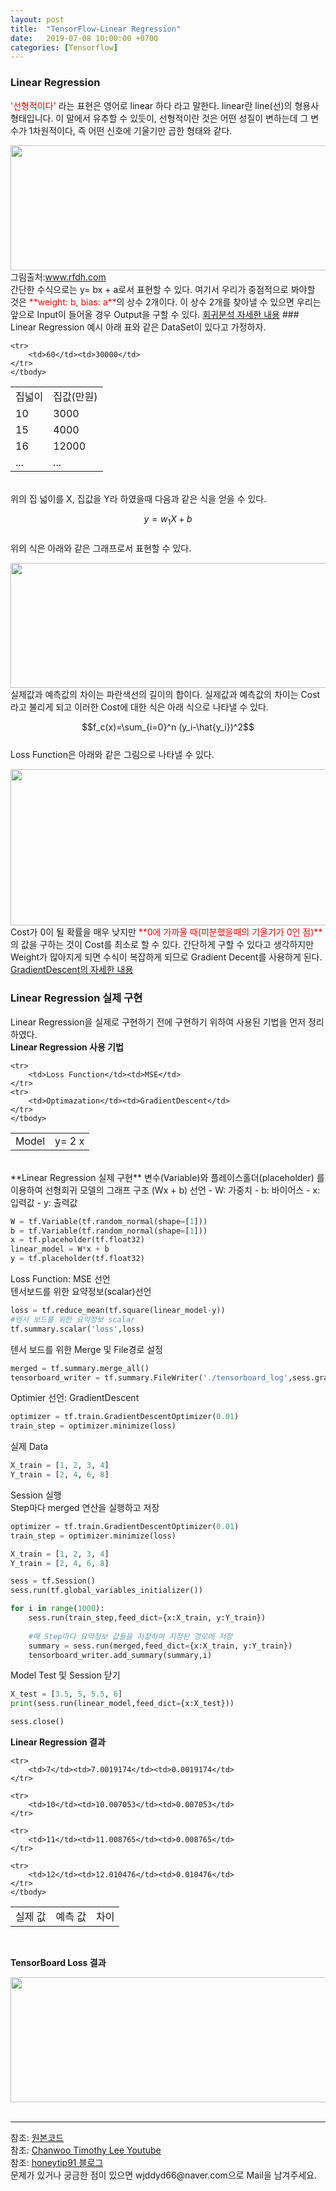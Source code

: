 ```yaml
---
layout: post
title:  "TensorFlow-Linear Regression"
date:   2019-07-08 10:00:00 +0700
categories: [Tensorflow]
---
```


### Linear Regression
<script type="text/javascript" src="https://cdn.mathjax.org/mathjax/latest/MathJax.js?config=TeX-AMS_HTML"></script>

<span style ="color: red">'선형적이다' </span>라는 표현은 영어로 linear 하다 라고 말한다. linear란 line(선)의 형용사 형태입니다. 이 말에서 유추할 수 있듯이, 선형적이란 것은 어떤 성질이 변하는데 그 변수가 1차원적이다, 즉 어떤 신호에 기울기만 곱한 형태와 같다.  
<div><img src="http://www.rfdh.com/bas_rf/begin/images/linear1.gif" height="200" width="600" /></div>
그림출처:<a href="http://www.rfdh.com/bas_rf/begin/linear.htm">www.rfdh.com </a><br>
간단한 수식으로는 y= bx + a로서 표현할 수 있다.  
여기서 우리가 중점적으로 봐야할 것은 <span style ="color: red">**weight: b, bias: a**</span>의 상수 2개이다.  
이 상수 2개를 찾아낼 수 있으면 우리는 앞으로 Input이 들어올 경우 Output을 구할 수 있다.  
<a href="https://wjddyd66.github.io/r/2019/06/17/Regression.html">회귀분석 자세한 내용</a>
### Linear Regression 예시
아래 표와 같은 DataSet이 있다고 가정하자.  
<link rel = "stylesheet" href ="/static/css/bootstrap.min.css">

<table class="table">
	<tbody>
	<tr>
		<td>집넓이</td><td>집값(만원)</td>
	</tr>
	<tr>
		<td>10</td><td>3000</td>
	</tr>
		<tr>
		<td>15</td><td>4000</td>
	</tr>
		<tr>
		<td>16</td><td>12000</td>
	</tr>
			<tr>
		<td>...</td><td>...</td>
	</tr>

	<tr>
		<td>60</td><td>30000</td>
	</tr>
	</tbody>
</table>
<br>
위의 집 넓이를 X, 집값을 Y라 하였을때 다음과 같은 식을 얻을 수 있다.  

$$y= w_1 X + b$$  
위의 식은 아래와 같은 그래프로서 표현할 수 있다.  

<div><img src="https://raw.githubusercontent.com/wjddyd66/wjddyd66.github.io/master/static/img/AI/1.png" height="200" width="600" /></div>
실제값과 예측값의 차이는 파란색선의 길이의 합이다.  
실제값과 예측값의 차이는 Cost라고 불리게 되고 이러한 Cost에 대한 식은 아래 식으로 나타낼 수 있다.  

$$f_c(x)=\sum_{i=0}^n  (y_i-\hat{y_i})^2$$  
Loss Function은 아래와 같은 그림으로 나타낼 수 있다.  
<div><img src="https://raw.githubusercontent.com/wjddyd66/wjddyd66.github.io/master/static/img/AI/2.PNG" height="250" width="600" /></div>
Cost가 0이 될 확률을 매우 낮지만 <span style ="color: red">**0에 가까울 때(미분했을때의 기울기가 0인 점)**</span>의 값을 구하는 것이 Cost를 최소로 할 수 있다.  
간단하게 구할 수 있다고 생각하지만 Weight가 많아지게 되면 수식이 복잡하게 되므로 Gradient Decent를 사용하게 된다.   
<a href="https://wjddyd66.github.io/dl/2019/07/26/NeuralNetwork-(3)-Optimazation.html">GradientDescent의 자세한 내용</a><br>

### Linear Regression 실제 구현
Linear Regression을 실제로 구현하기 전에 구현하기 위하여 사용된 기법을 먼저 정리하였다.  
**Linear Regression 사용 기법**  
<table class="table">
	<tbody>
	<tr>
		<td>Model</td><td>y= 2 x</td>
	</tr>

	<tr>
		<td>Loss Function</td><td>MSE</td>
	</tr>
	<tr>
		<td>Optimazation</td><td>GradientDescent</td>
	</tr>
	</tbody>
</table>
<br>
**Linear Regression 실제 구현**  
변수(Variable)와 플레이스홀더(placeholder) 를 이용하여
선형회귀 모델의 그래프 구조 (Wx + b) 선언
- W: 가중치
- b: 바이어스
- x: 입력값
- y: 출력값


```python
W = tf.Variable(tf.random_normal(shape=[1]))
b = tf.Variable(tf.random_normal(shape=[1]))
x = tf.placeholder(tf.float32)
linear_model = W*x + b
y = tf.placeholder(tf.float32)
```
Loss Function: MSE 선언  
텐서보드를 위한 요약정보(scalar)선언
```python
loss = tf.reduce_mean(tf.square(linear_model-y))
#텐서 보드를 위한 요약정보 scalar
tf.summary.scalar('loss',loss)
```
텐서 보드를 위한 Merge 및 File경로 설정
```python
merged = tf.summary.merge_all()
tensorboard_writer = tf.summary.FileWriter('./tensorboard_log',sess.graph)
```
Optimier 선언: GradientDescent
```python
optimizer = tf.train.GradientDescentOptimizer(0.01)
train_step = optimizer.minimize(loss)
```
실제 Data
```python
X_train = [1, 2, 3, 4]
Y_train = [2, 4, 6, 8]
```
Session 실행  
Step마다 merged 연산을 실행하고 저장  
```python
optimizer = tf.train.GradientDescentOptimizer(0.01)
train_step = optimizer.minimize(loss)

X_train = [1, 2, 3, 4]
Y_train = [2, 4, 6, 8]

sess = tf.Session()
sess.run(tf.global_variables_initializer())

for i in range(1000):
    sess.run(train_step,feed_dict={x:X_train, y:Y_train})
    
    #매 Step마다 요약정보 값들을 저장하여 지정된 경로에 저장
    summary = sess.run(merged,feed_dict={x:X_train, y:Y_train})
    tensorboard_writer.add_summary(summary,i)
```
Model Test 및 Session 닫기
```python
X_test = [3.5, 5, 5.5, 6]
print(sess.run(linear_model,feed_dict={x:X_test}))

sess.close()
```
**Linear Regression 결과**  
<table class="table">
	<tbody>
	<tr>
		<td>실제 값</td><td>예측 값</td><td>차이</td>
	</tr>

	<tr>
		<td>7</td><td>7.0019174</td><td>0.0019174</td>
	</tr>
	
	<tr>
		<td>10</td><td>10.007053</td><td>0.007053</td>
	</tr>
	
	<tr>
		<td>11</td><td>11.008765</td><td>0.008765</td>
	</tr>
	
	<tr>
		<td>12</td><td>12.010476</td><td>0.010476</td>
	</tr>
	</tbody>
</table>
<br>

**TensorBoard Loss 결과**  
<div><img src="https://raw.githubusercontent.com/wjddyd66/wjddyd66.github.io/master/static/img/AI/76.PNG" height="200" width="600" /></div>
<br>


<hr>
참조: <a href="https://github.com/wjddyd66/Tensorflow/blob/master/LinearRegression.ipynb">원본코드</a> <br>
참조: <a href="https://www.youtube.com/watch?v=GmtqOlPYB84&list=PL1H8jIvbSo1q6PIzsWQeCLinUj_oPkLjc&index=21">Chanwoo Timothy Lee Youtube</a> <br>
참조: <a href="https://honeytip91.tistory.com/106">honeytip91 블로그</a> <br>
문제가 있거나 궁금한 점이 있으면 wjddyd66@naver.com으로  Mail을 남겨주세요.